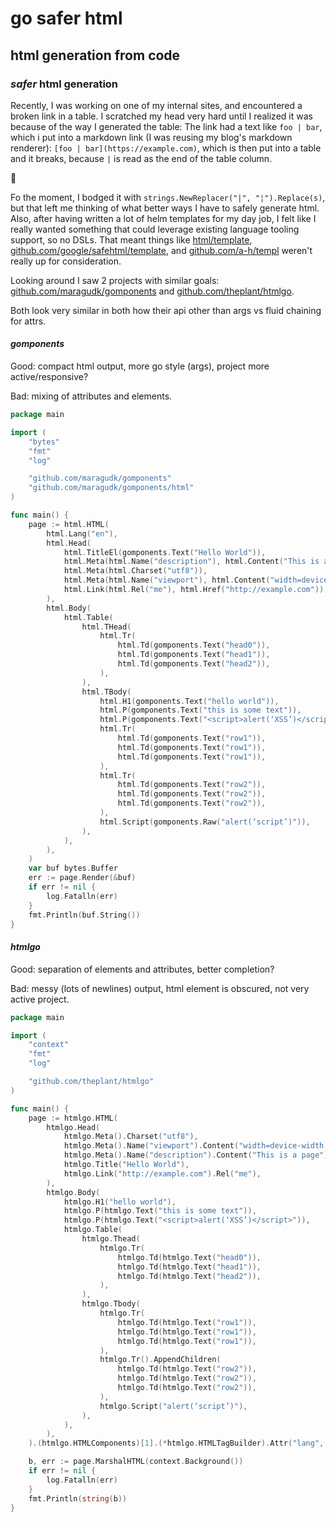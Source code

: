# go safer html

## html generation from code

### _safer_ html generation

Recently, I was working on one of my internal sites,
and encountered a broken link in a table.
I scratched my head very hard until I realized it was because of the way I generated the table:
The link had a text like `foo | bar`,
which i put into a markdown link (I was reusing my blog's markdown renderer): `[foo | bar](https://example.com)`,
which is then put into a table and it breaks, because `|` is read as the end of the table column.

:facepalm:

Fo the moment,
I bodged it with `strings.NewReplacer("|", "¦").Replace(s)`,
but that left me thinking of what better ways I have to safely generate html.
Also, after having written a lot of helm templates for my day job,
I felt like I really wanted something that could leverage existing language tooling support,
so no DSLs.
That meant things like [html/template](https://pkg.go.dev/html/template),
[github.com/google/safehtml/template](https://pkg.go.dev/github.com/google/safehtml/template),
and [github.com/a-h/templ](https://pkg.go.dev/github.com/a-h/templ)
weren't really up for consideration.

Looking around I saw 2 projects with similar goals:
[github.com/maragudk/gomponents](https://pkg.go.dev/github.com/maragudk/gomponents)
and [github.com/theplant/htmlgo](https://pkg.go.dev/github.com/theplant/htmlgo).

Both look very similar in both how their api other than args vs fluid chaining for attrs.

#### _gomponents_

Good: compact html output, more go style (args), project more active/responsive?

Bad: mixing of attributes and elements.

```go
package main

import (
    "bytes"
    "fmt"
    "log"

    "github.com/maragudk/gomponents"
    "github.com/maragudk/gomponents/html"
)

func main() {
    page := html.HTML(
        html.Lang("en"),
        html.Head(
            html.TitleEl(gomponents.Text("Hello World")),
            html.Meta(html.Name("description"), html.Content("This is a page")),
            html.Meta(html.Charset("utf8")),
            html.Meta(html.Name("viewport"), html.Content("width=device-width, initial-scale=1")),
            html.Link(html.Rel("me"), html.Href("http://example.com")),
        ),
        html.Body(
            html.Table(
                html.THead(
                    html.Tr(
                        html.Td(gomponents.Text("head0")),
                        html.Td(gomponents.Text("head1")),
                        html.Td(gomponents.Text("head2")),
                    ),
                ),
                html.TBody(
                    html.H1(gomponents.Text("hello world")),
                    html.P(gomponents.Text("this is some text")),
                    html.P(gomponents.Text("<script>alert(‘XSS’)</script>")),
                    html.Tr(
                        html.Td(gomponents.Text("row1")),
                        html.Td(gomponents.Text("row1")),
                        html.Td(gomponents.Text("row1")),
                    ),
                    html.Tr(
                        html.Td(gomponents.Text("row2")),
                        html.Td(gomponents.Text("row2")),
                        html.Td(gomponents.Text("row2")),
                    ),
                    html.Script(gomponents.Raw("alert(‘script’)")),
                ),
            ),
        ),
    )
    var buf bytes.Buffer
    err := page.Render(&buf)
    if err != nil {
        log.Fatalln(err)
    }
    fmt.Println(buf.String())
}
```

#### _htmlgo_

Good: separation of elements and attributes, better completion?

Bad: messy (lots of newlines) output, html element is obscured, not very active project.

```go
package main

import (
    "context"
    "fmt"
    "log"

    "github.com/theplant/htmlgo"
)

func main() {
    page := htmlgo.HTML(
        htmlgo.Head(
            htmlgo.Meta().Charset("utf8"),
            htmlgo.Meta().Name("viewport").Content("width=device-width, initial-scale=1"),
            htmlgo.Meta().Name("description").Content("This is a page"),
            htmlgo.Title("Hello World"),
            htmlgo.Link("http://example.com").Rel("me"),
        ),
        htmlgo.Body(
            htmlgo.H1("hello world"),
            htmlgo.P(htmlgo.Text("this is some text")),
            htmlgo.P(htmlgo.Text("<script>alert(‘XSS’)</script>")),
            htmlgo.Table(
                htmlgo.Thead(
                    htmlgo.Tr(
                        htmlgo.Td(htmlgo.Text("head0")),
                        htmlgo.Td(htmlgo.Text("head1")),
                        htmlgo.Td(htmlgo.Text("head2")),
                    ),
                ),
                htmlgo.Tbody(
                    htmlgo.Tr(
                        htmlgo.Td(htmlgo.Text("row1")),
                        htmlgo.Td(htmlgo.Text("row1")),
                        htmlgo.Td(htmlgo.Text("row1")),
                    ),
                    htmlgo.Tr().AppendChildren(
                        htmlgo.Td(htmlgo.Text("row2")),
                        htmlgo.Td(htmlgo.Text("row2")),
                        htmlgo.Td(htmlgo.Text("row2")),
                    ),
                    htmlgo.Script("alert(‘script’)"),
                ),
            ),
        ),
    ).(htmlgo.HTMLComponents)[1].(*htmlgo.HTMLTagBuilder).Attr("lang", "en")

    b, err := page.MarshalHTML(context.Background())
    if err != nil {
        log.Fatalln(err)
    }
    fmt.Println(string(b))
}
```

